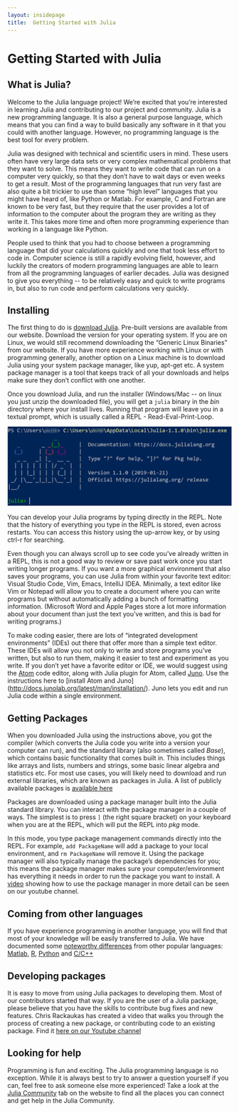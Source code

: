 ```yaml
---
layout: insidepage
title:  Getting Started with Julia
---
```


# Getting Started with Julia


## What is Julia?
Welcome to the Julia language project! We’re excited that you’re interested in learning Julia and contributing to our project and community. Julia is a new programming language. It is also a general purpose language, which means that you can find a way to build basically any software in it that you could with another language. However, no programming language is the best tool for every problem. 

Julia was designed with technical and scientific users in mind. These users often have very large data sets or very complex mathematical problems that they want to solve. This means they want to write code that can run on a computer very quickly, so that they don’t have to wait days or even weeks to get a result. Most of the programming languages that run very fast are also quite a bit trickier to use than some “high level” languages that you might have heard of, like Python or Matlab. For example, C and Fortran are known to be very fast, but they require that the user provides a lot of information to the computer about the program they are writing as they write it. This takes more time and often more programming experience than working in a language like Python. 

People used to think that you had to choose between a programming language that did your calculations quickly and one that took less effort to code in. Computer science is still a rapidly evolving field, however, and luckily the creators of modern programming languages are able to learn from all the programming languages of earlier decades. Julia was designed to give you everything -- to be relatively easy and quick to write programs in, but also to run code and perform calculations very quickly.

## Installing

The first thing to do is [download Julia](https://julialang.org/downloads/). Pre-built versions are available from our website. Download the version for your operating system. If you are on Linux, we would still recommend downloading the “Generic Linux Binaries” from our website. If you have more experience working with Linux or with programming generally, another option on a Linux machine is to download Julia using your system package manager, like yup, apt-get etc. A system package manager is a tool that keeps track of all your downloads and helps make sure they don’t conflict with one another.

Once you download Julia, and run the installer (Windows/Mac -- on linux you just unzip the downloaded file), you will get a `julia` binary in the _bin_ directory where your install lives. Running that program will leave you in a textual prompt, which is usually called a REPL - Read-Eval-Print-Loop.

![Julia REPL](/static/images/julia-repl.png)

You can develop your Julia programs by typing directly in the REPL. Note that the history of everything you type in the REPL is stored, even across restarts. You can access this history using the up-arrow key, or by using ctrl-r for searching.

Even though you can always scroll up to see code you’ve already written in a REPL, this is not a good way to review or save past work once you start writing longer programs. If you want a more graphical environment that also saves your programs, you can use Julia from within your favorite text editor: Visual Studio Code, Vim, Emacs, IntelliJ IDEA. Minimally, a text editor like Vim or Notepad will allow you to create a document where you can write programs but without automatically adding a bunch of formatting information. (Microsoft Word and Apple Pages store a lot more information about your document than just the text you’ve written, and this is bad for writing programs.) 

To make coding easier, there are lots of “integrated development environments” (IDEs) out there that offer more than a simple text editor. These IDEs will allow you not only to write and store programs you’ve written, but also to run them, making it easier to test and experiment as you write. If you don’t yet have a favorite editor or IDE, we would suggest using the [Atom](https://atom.io/) code editor, along with Julia plugin for Atom, called [Juno](http://junolab.org/). Use the instructions here to [install Atom and Juno] (http://docs.junolab.org/latest/man/installation/). Juno  lets you edit and run Julia code within a single environment.

## Getting Packages
When you downloaded Julia using the instructions above, you got the compiler (which converts the Julia code you write into a version your computer can run), and the standard library (also sometimes called *Base*), which contains basic functionality that comes built in. This includes things like arrays and lists, numbers and strings,  some basic linear algebra and statistics etc. For most use cases, you will likely need to download and run external libraries, which are known as packages in Julia. A list of publicly available packages is [available here](https://pkg.julialang.org)

Packages are downloaded using a package manager built into the Julia standard library. You can interact with the package manager in a couple of ways. The simplest is to press `]` (the right square bracket) on your keyboard when you are at the REPL, which will put the REPL into _pkg_ mode. 

In this mode, you type package management commands directly into the REPL. For example, `add PackageName` will add a package to your local environment, and `rm PackageName` will remove it. Using the package manager will also typically manage the package’s dependencies for you; this means the package manager makes sure your computer/environment has everything it needs in order to run the package you want to install. A [video](https://www.youtube.com/watch?v=76KL8aSz0Sg) showing how to use the package manager in more detail can be seen on our youtube channel.

## Coming from other languages
If you have experience programming in another language, you will find that most of your knowledge will be easily transferred to Julia. We have documented some [noteworthy differences](https://docs.julialang.org/en/v1/manual/noteworthy-differences/) from other popular languages: [Matlab](https://docs.julialang.org/en/v1/manual/noteworthy-differences/#Noteworthy-differences-from-MATLAB-1), [R](https://docs.julialang.org/en/v1/manual/noteworthy-differences/#Noteworthy-differences-from-R-1), [Python](https://docs.julialang.org/en/v1/manual/noteworthy-differences/#Noteworthy-differences-from-Python-1) and [C/C++](https://docs.julialang.org/en/v1/manual/noteworthy-differences/#Noteworthy-differences-from-C/C-1)


## Developing packages
It is easy to move from using Julia packages to developing them. Most of our contributors started that way. If you are the user of a Julia package, please believe that you have the skills to contribute bug fixes and new features. Chris Rackaukas has created a video that walks you through the process of creating a new package, or contributing code to an existing package. Find it [here on our Youtube channel](https://www.youtube.com/watch?v=QVmU29rCjaA)


## Looking for help

Programming is fun and exciting. The Julia programming language is no exception. While it is always best to try to answer a question yourself if you can, feel free to ask someone else more experienced! Take a look at the [Julia Community](https://julialang.org/community/) tab on the website to find all the places you can connect and get help in the Julia Community. 
